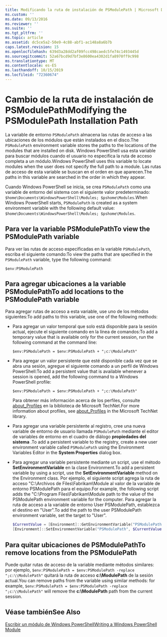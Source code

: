 ```yaml
---
title: Modificando la ruta de instalación de PSModulePath | Microsoft Docs
ms.custom: ''
ms.date: 09/13/2016
ms.reviewer: ''
ms.suite: ''
ms.tgt_pltfrm: ''
ms.topic: article
ms.assetid: dc5ce5a2-50e9-4c88-abf1-ac148a8a6b7b
caps.latest.revision: 15
ms.openlocfilehash: 639d3a28dd2af09fcc498caedc5fe74c1493445d
ms.sourcegitcommit: 52a67bcd9d7bf3e8600ea4302d1fa8970ff9c998
ms.translationtype: MT
ms.contentlocale: es-ES
ms.lasthandoff: 10/15/2019
ms.locfileid: "72360674"
---
```

# <a name="modifying-the-psmodulepath-installation-path"></a><span data-ttu-id="fd0a8-102">Cambio de la ruta de instalación de PSModulePath</span><span class="sxs-lookup"><span data-stu-id="fd0a8-102">Modifying the PSModulePath Installation Path</span></span>

<span data-ttu-id="fd0a8-103">La variable de entorno `PSModulePath` almacena las rutas de acceso a las ubicaciones de los módulos que están instalados en el disco.</span><span class="sxs-lookup"><span data-stu-id="fd0a8-103">The `PSModulePath` environment variable stores the paths to the locations of the modules that are installed on disk.</span></span> <span data-ttu-id="fd0a8-104">Windows PowerShell usa esta variable para buscar módulos cuando el usuario no especifica la ruta de acceso completa a un módulo.</span><span class="sxs-lookup"><span data-stu-id="fd0a8-104">Windows PowerShell uses this variable to locate modules when the user does not specify the full path to a module.</span></span> <span data-ttu-id="fd0a8-105">Las rutas de acceso de esta variable se buscan en el orden en que aparecen.</span><span class="sxs-lookup"><span data-stu-id="fd0a8-105">The paths in this variable are searched in the order in which they appear.</span></span>

<span data-ttu-id="fd0a8-106">Cuando Windows PowerShell se inicia, se crea `PSModulePath` como una variable de entorno del sistema con el siguiente valor predeterminado: `$home\Documents\WindowsPowerShell\Modules; $pshome\Modules`.</span><span class="sxs-lookup"><span data-stu-id="fd0a8-106">When Windows PowerShell starts, `PSModulePath` is created as a system environment variable with the following default value: `$home\Documents\WindowsPowerShell\Modules; $pshome\Modules`.</span></span>

## <a name="to-view-the-psmodulepath-variable"></a><span data-ttu-id="fd0a8-107">Para ver la variable PSModulePath</span><span class="sxs-lookup"><span data-stu-id="fd0a8-107">To view the PSModulePath variable</span></span>

<span data-ttu-id="fd0a8-108">Para ver las rutas de acceso especificadas en la variable `PSModulePath`, escriba el siguiente comando:</span><span class="sxs-lookup"><span data-stu-id="fd0a8-108">To view the paths that are specified in the `PSModulePath` variable, type the following command:</span></span>

`$env:PSModulePath`

## <a name="to-add-locations-to-the-psmodulepath-variable"></a><span data-ttu-id="fd0a8-109">Para agregar ubicaciones a la variable PSModulePath</span><span class="sxs-lookup"><span data-stu-id="fd0a8-109">To add locations to the PSModulePath variable</span></span>

<span data-ttu-id="fd0a8-110">Para agregar rutas de acceso a esta variable, use uno de los métodos siguientes:</span><span class="sxs-lookup"><span data-stu-id="fd0a8-110">To add paths to this variable, use one of the following methods:</span></span>

- <span data-ttu-id="fd0a8-111">Para agregar un valor temporal que solo está disponible para la sesión actual, ejecute el siguiente comando en la línea de comandos:</span><span class="sxs-lookup"><span data-stu-id="fd0a8-111">To add a temporary value that is available only for the current session, run the following command at the command line:</span></span>

  `$env:PSModulePath = $env:PSModulePath + ";c:\ModulePath"`

- <span data-ttu-id="fd0a8-112">Para agregar un valor persistente que esté disponible cada vez que se abra una sesión, agregue el siguiente comando a un perfil de Windows PowerShell:</span><span class="sxs-lookup"><span data-stu-id="fd0a8-112">To add a persistent value that is available whenever a session is opened, add the following command to a Windows PowerShell profile:</span></span>

  `$env:PSModulePath = $env:PSModulePath + ";c:\ModulePath"`

  <span data-ttu-id="fd0a8-113">Para obtener más información acerca de los perfiles, consulte [about_Profiles](/powershell/module/microsoft.powershell.core/about/about_profiles) en la biblioteca de Microsoft TechNet.</span><span class="sxs-lookup"><span data-stu-id="fd0a8-113">For more information about profiles, see [about_Profiles](/powershell/module/microsoft.powershell.core/about/about_profiles) in the Microsoft TechNet library.</span></span>

- <span data-ttu-id="fd0a8-114">Para agregar una variable persistente al registro, cree una nueva variable de entorno de usuario llamada `PSModulePath` mediante el editor de variables de entorno en el cuadro de diálogo **propiedades del sistema** .</span><span class="sxs-lookup"><span data-stu-id="fd0a8-114">To add a persistent variable to the registry, create a new user environment variable called `PSModulePath` using the Environment Variables Editor in the **System Properties** dialog box.</span></span>

- <span data-ttu-id="fd0a8-115">Para agregar una variable persistente mediante un script, use el método **SetEnvironmentVariable** en la clase Environment.</span><span class="sxs-lookup"><span data-stu-id="fd0a8-115">To add a persistent variable by using a script, use the **SetEnvironmentVariable** method on the Environment class.</span></span> <span data-ttu-id="fd0a8-116">Por ejemplo, el siguiente script agrega la ruta de acceso "C:\Archivos de Files\Fabrikam\Module al valor de la variable de entorno PSModulePath para el equipo.</span><span class="sxs-lookup"><span data-stu-id="fd0a8-116">For example, the following script adds the "C:\Program Files\Fabrikam\Module path to the value of the PSModulePath environment variable for the computer.</span></span> <span data-ttu-id="fd0a8-117">Para agregar la ruta de acceso a la variable de entorno User PSModulePath, establezca el destino en "User".</span><span class="sxs-lookup"><span data-stu-id="fd0a8-117">To add the path to the user PSModulePath environment variable, set the target to "User".</span></span>

  ```powershell
  $CurrentValue = [Environment]::GetEnvironmentVariable("PSModulePath", "Machine")
  [Environment]::SetEnvironmentVariable("PSModulePath", $CurrentValue + ";C:\Program Files\Fabrikam\Modules", "Machine")

  ```

## <a name="to-remove-locations-from-the-psmodulepath"></a><span data-ttu-id="fd0a8-118">Para quitar ubicaciones de PSModulePath</span><span class="sxs-lookup"><span data-stu-id="fd0a8-118">To remove locations from the PSModulePath</span></span>

<span data-ttu-id="fd0a8-119">Puede quitar rutas de acceso de la variable mediante métodos similares: por ejemplo, `$env:PSModulePath = $env:PSModulePath -replace ";c:\\ModulePath"` quitará la ruta de acceso **c:\ModulePath** de la sesión actual.</span><span class="sxs-lookup"><span data-stu-id="fd0a8-119">You can remove paths from the variable using similar methods: for example, `$env:PSModulePath = $env:PSModulePath -replace ";c:\\ModulePath"` will remove the **c:\ModulePath** path from the current session.</span></span>

## <a name="see-also"></a><span data-ttu-id="fd0a8-120">Véase también</span><span class="sxs-lookup"><span data-stu-id="fd0a8-120">See Also</span></span>

[<span data-ttu-id="fd0a8-121">Escribir un módulo de Windows PowerShell</span><span class="sxs-lookup"><span data-stu-id="fd0a8-121">Writing a Windows PowerShell Module</span></span>](./writing-a-windows-powershell-module.md)
